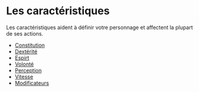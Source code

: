 # Les caractéristiques  

Les caractéristiques aident à définir votre personnage et affectent la plupart de ses actions.  

- [Constitution]()  
- [Dextérité]()  
- [Espirt]()  
- [Volonté]()  
- [Perception]()  
- [Vitesse]()  
- [Modificateurs]()  
